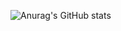 ![Anurag's GitHub stats](https://github-readme-stats.vercel.app/api?username=Mindohyeon&theme=gruvbox&show_icons=true)
